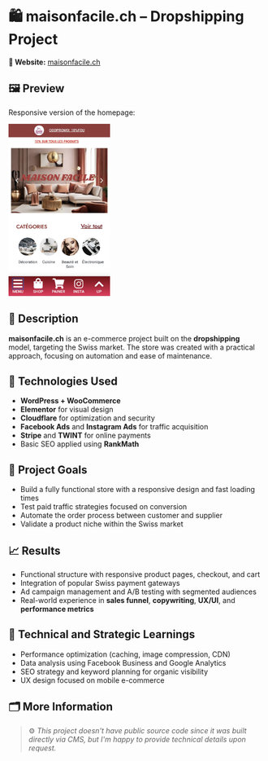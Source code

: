
# 🛍️ maisonfacile.ch – Dropshipping Project

**🔗 Website:** [maisonfacile.ch](https://maisonfacile.ch)

## 🖼️ Preview

Responsive version of the homepage:

<img src="images/maison_facile_resp.jpg" alt="Responsive preview of maisonfacile.ch" width="200"/>

## 📌 Description

**maisonfacile.ch** is an e-commerce project built on the **dropshipping** model, targeting the Swiss market. The store was created with a practical approach, focusing on automation and ease of maintenance.

## 🧰 Technologies Used

- **WordPress + WooCommerce**
- **Elementor** for visual design
- **Cloudflare** for optimization and security
- **Facebook Ads** and **Instagram Ads** for traffic acquisition
- **Stripe** and **TWINT** for online payments
- Basic SEO applied using **RankMath**

## 🎯 Project Goals

- Build a fully functional store with a responsive design and fast loading times  
- Test paid traffic strategies focused on conversion  
- Automate the order process between customer and supplier  
- Validate a product niche within the Swiss market  

## 📈 Results

- Functional structure with responsive product pages, checkout, and cart  
- Integration of popular Swiss payment gateways  
- Ad campaign management and A/B testing with segmented audiences  
- Real-world experience in **sales funnel**, **copywriting**, **UX/UI**, and **performance metrics**

## 🔧 Technical and Strategic Learnings

- Performance optimization (caching, image compression, CDN)  
- Data analysis using Facebook Business and Google Analytics  
- SEO strategy and keyword planning for organic visibility  
- UX design focused on mobile e-commerce  

## 🗂 More Information

> ⚙️ _This project doesn't have public source code since it was built directly via CMS, but I'm happy to provide technical details upon request._
